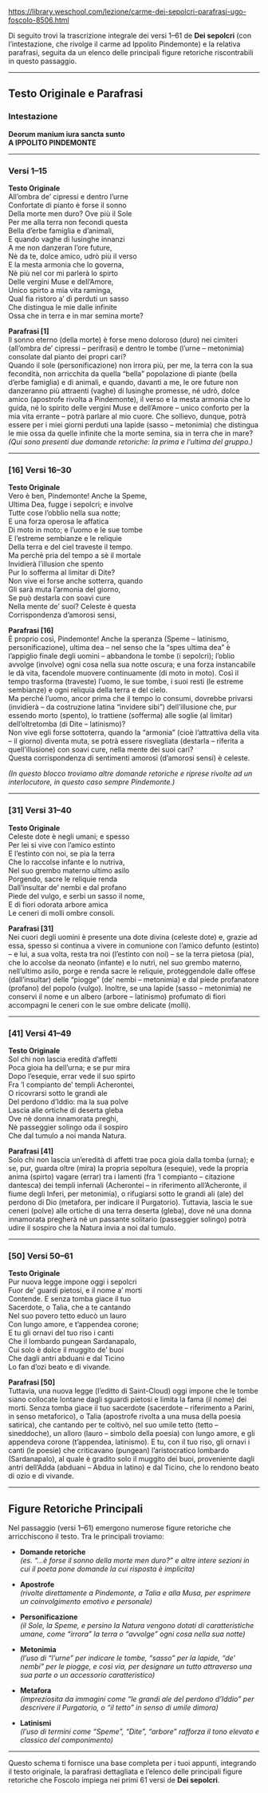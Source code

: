 https://library.weschool.com/lezione/carme-dei-sepolcri-parafrasi-ugo-foscolo-8506.html

Di seguito trovi la trascrizione integrale dei versi 1–61 de **Dei sepolcri** (con l’intestazione, che rivolge il carme ad Ippolito Pindemonte) e la relativa parafrasi, seguita da un elenco delle principali figure retoriche riscontrabili in questo passaggio.

---

## Testo Originale e Parafrasi

### Intestazione

**Deorum manium iura sancta sunto  
A IPPOLITO PINDEMONTE**

---

###  Versi 1–15

**Testo Originale**  
All’ombra de’ cipressi e dentro l’urne  
Confortate di pianto è forse il sonno  
Della morte men duro? Ove più il Sole  
Per me alla terra non fecondi questa  
Bella d’erbe famiglia e d’animali,  
E quando vaghe di lusinghe innanzi  
A me non danzeran l’ore future,  
Nè da te, dolce amico, udrò più il verso  
E la mesta armonia che lo governa,  
Nè più nel cor mi parlerà lo spirto  
Delle vergini Muse e dell’Amore,  
Unico spirto a mia vita raminga,  
Qual fia ristoro a’ dì perduti un sasso  
Che distingua le mie dalle infinite  
Ossa che in terra e in mar semina morte?

**Parafrasi [1]**  
Il sonno eterno (della morte) è forse meno doloroso (duro) nei cimiteri (all’ombra de’ cipressi – perifrasi) e dentro le tombe (l’urne – metonimia) consolate dal pianto dei propri cari?  
Quando il sole (personificazione) non irrora più, per me, la terra con la sua fecondità, non arricchita da quella “bella” popolazione di piante (bella d’erbe famiglia) e di animali, e quando, davanti a me, le ore future non danzeranno più attraenti (vaghe) di lusinghe promesse, né udrò, dolce amico (apostrofe rivolta a Pindemonte), il verso e la mesta armonia che lo guida, né lo spirito delle vergini Muse e dell’Amore – unico conforto per la mia vita errante – potrà parlare al mio cuore. Che sollievo, dunque, potrà essere per i miei giorni perduti una lapide (sasso – metonimia) che distingua le mie ossa da quelle infinite che la morte semina, sia in terra che in mare?  
_(Qui sono presenti due domande retoriche: la prima e l’ultima del gruppo.)_

---

### [16] Versi 16–30

**Testo Originale**  
Vero è ben, Pindemonte! Anche la Speme,  
Ultima Dea, fugge i sepolcri; e involve  
Tutte cose l’obblio nella sua notte;  
E una forza operosa le affatica  
Di moto in moto; e l’uomo e le sue tombe  
E l’estreme sembianze e le reliquie  
Della terra e del ciel traveste il tempo.  
Ma perchè pria del tempo a sè il mortale  
Invidierà l’illusion che spento  
Pur lo sofferma al limitar di Dite?  
Non vive ei forse anche sotterra, quando  
Gli sarà muta l’armonia del giorno,  
Se può destarla con soavi cure  
Nella mente de’ suoi? Celeste è questa  
Corrispondenza d’amorosi sensi,

**Parafrasi [16]**  
È proprio così, Pindemonte! Anche la speranza (Speme – latinismo, personificazione), ultima dea – nel senso che la “spes ultima dea” è l’appiglio finale degli uomini – abbandona le tombe (i sepolcri); l’oblio avvolge (involve) ogni cosa nella sua notte oscura; e una forza instancabile le dà vita, facendole muovere continuamente (di moto in moto). Così il tempo trasforma (traveste) l’uomo, le sue tombe, i suoi resti (le estreme sembianze) e ogni reliquia della terra e del cielo.  
Ma perché l’uomo, ancor prima che il tempo lo consumi, dovrebbe privarsi (invidierà – da costruzione latina “invidere sibi”) dell’illusione che, pur essendo morto (spento), lo trattiene (sofferma) alle soglie (al limitar) dell’oltretomba (di Dite – latinismo)?  
Non vive egli forse sottoterra, quando la “armonia” (cioè l’attrattiva della vita – il giorno) diventa muta, se potrà essere risvegliata (destarla – riferita a quell’illusione) con soavi cure, nella mente dei suoi cari?  
Questa corrispondenza di sentimenti amorosi (d’amorosi sensi) è celeste.

_(In questo blocco troviamo altre domande retoriche e riprese rivolte ad un interlocutore, in questo caso sempre Pindemonte.)_

---

### [31] Versi 31–40

**Testo Originale**  
Celeste dote è negli umani; e spesso  
Per lei si vive con l’amico estinto  
E l’estinto con noi, se pia la terra  
Che lo raccolse infante e lo nutriva,  
Nel suo grembo materno ultimo asilo  
Porgendo, sacre le reliquie renda  
Dall’insultar de’ nembi e dal profano  
Piede del vulgo, e serbi un sasso il nome,  
E di fiori odorata arbore amica  
Le ceneri di molli ombre consoli.

**Parafrasi [31]**  
Nei cuori degli uomini è presente una dote divina (celeste dote) e, grazie ad essa, spesso si continua a vivere in comunione con l’amico defunto (estinto) – e lui, a sua volta, resta tra noi (l’estinto con noi) – se la terra pietosa (pia), che lo accolse da neonato (infante) e lo nutrì, nel suo grembo materno, nell’ultimo asilo, porge e renda sacre le reliquie, proteggendole dalle offese (dall’insultar) delle “piogge” (de’ nembi – metonimia) e dal piede profanatore (profano) del popolo (vulgo). Inoltre, se una lapide (sasso – metonimia) ne conservi il nome e un albero (arbore – latinismo) profumato di fiori accompagni le ceneri con le sue ombre delicate (molli).

---

### [41] Versi 41–49

**Testo Originale**  
Sol chi non lascia eredità d’affetti  
Poca gioia ha dell’urna; e se pur mira  
Dopo l’esequie, errar vede il suo spirto  
Fra ’l compianto de’ templi Acherontei,  
O ricovrarsi sotto le grandi ale  
Del perdono d’Iddio: ma la sua polve  
Lascia alle ortiche di deserta gleba  
Ove nè donna innamorata preghi,  
Nè passeggier solingo oda il sospiro  
Che dal tumulo a noi manda Natura.

**Parafrasi [41]**  
Solo chi non lascia un’eredità di affetti trae poca gioia dalla tomba (urna); e se, pur, guarda oltre (mira) la propria sepoltura (esequie), vede la propria anima (spirto) vagare (errar) tra i lamenti (fra ’l compianto – citazione dantesca) dei templi infernali (Acherontei – in riferimento all’Acheronte, il fiume degli Inferi, per metonimia), o rifugiarsi sotto le grandi ali (ale) del perdono di Dio (metafora, per indicare il Purgatorio). Tuttavia, lascia le sue ceneri (polve) alle ortiche di una terra deserta (gleba), dove né una donna innamorata pregherà né un passante solitario (passeggier solingo) potrà udire il sospiro che la Natura invia a noi dal tumulo.

---

### [50] Versi 50–61

**Testo Originale**  
Pur nuova legge impone oggi i sepolcri  
Fuor de’ guardi pietosi, e il nome a’ morti  
Contende. E senza tomba giace il tuo  
Sacerdote, o Talia, che a te cantando  
Nel suo povero tetto educò un lauro  
Con lungo amore, e t’appendea corone;  
E tu gli ornavi del tuo riso i canti  
Che il lombardo pungean Sardanapalo,  
Cui solo è dolce il muggito de’ buoi  
Che dagli antri abduani e dal Ticino  
Lo fan d’ozi beato e di vivande.

**Parafrasi [50]**  
Tuttavia, una nuova legge (l’editto di Saint-Cloud) oggi impone che le tombe siano collocate lontane dagli sguardi pietosi e limita la fama (il nome) dei morti. Senza tomba giace il tuo sacerdote (sacerdote – riferimento a Parini, in senso metaforico), o Talia (apostrofe rivolta a una musa della poesia satirica), che cantando per te coltivò, nel suo umile tetto (tetto – sineddoche), un alloro (lauro – simbolo della poesia) con lungo amore, e gli appendeva corone (t’appendea, latinismo). E tu, con il tuo riso, gli ornavi i canti (le poesie) che criticavano (pungean) l’aristocratico lombardo (Sardanapalo), al quale è gradito solo il muggito dei buoi, proveniente dagli antri dell’Adda (abduani – Abdua in latino) e dal Ticino, che lo rendono beato di ozio e di vivande.

---

## Figure Retoriche Principali

Nel passaggio (versi 1–61) emergono numerose figure retoriche che arricchiscono il testo. Tra le principali troviamo:

- **Domande retoriche**  
    _(es. “…è forse il sonno della morte men duro?” e altre intere sezioni in cui il poeta pone domande la cui risposta è implicita)_
    
- **Apostrofe**  
    _(rivolte direttamente a Pindemonte, a Talia e alla Musa, per esprimere un coinvolgimento emotivo e personale)_
    
- **Personificazione**  
    _(il Sole, la Speme, e persino la Natura vengono dotati di caratteristiche umane, come “irrora” la terra o “avvolge” ogni cosa nella sua notte)_
    
- **Metonimia**  
    _(l’uso di “l’urne” per indicare le tombe, “sasso” per la lapide, “de’ nembi” per le piogge, e così via, per designare un tutto attraverso una sua parte o un accessorio caratteristico)_
    
- **Metafora**  
    _(impreziosita da immagini come “le grandi ale del perdono d’Iddio” per descrivere il Purgatorio, o “il tetto” in senso di umile dimora)_
    
- **Latinismi**  
    _(l’uso di termini come “Speme”, “Dite”, “arbore” rafforza il tono elevato e classico del componimento)_
    

---

Questo schema ti fornisce una base completa per i tuoi appunti, integrando il testo originale, la parafrasi dettagliata e l’elenco delle principali figure retoriche che Foscolo impiega nei primi 61 versi de **Dei sepolcri**.
